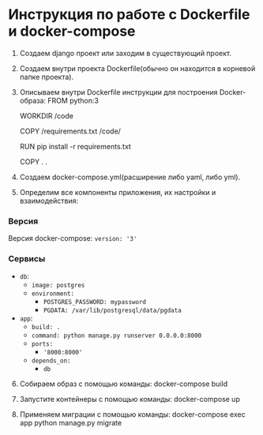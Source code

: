 # Инструкция по работе с Dockerfile и docker-compose

1) Создаем django проект или заходим в существующий проект.


2) Создаем внутри проекта Dockerfile(обычно он находится в корневой папке проекта).


3) Описываем внутри Dockerfile инструкции для построения Docker-образа:
   FROM python:3

   WORKDIR /code

   COPY /requirements.txt /code/

   RUN pip install -r requirements.txt

   COPY . . 


4) Создаем docker-compose.yml(расширение либо yaml, либо yml).


5) Определим все компоненты приложения, их настройки и взаимодействия:


### Версия

Версия docker-compose: `version: '3'`

### Сервисы

- `db`:
  - `image: postgres`
  - `environment:`
    - `POSTGRES_PASSWORD: mypassword`
    - `PGDATA: /var/lib/postgresql/data/pgdata`
- `app`:
  - `build: .`
  - `command: python manage.py runserver 0.0.0.0:8000`
  - `ports:`
    - `'8000:8000'`
  - `depends_on:`
    - `db`



6) Cобираем образ с помощью команды:
   docker-compose build


7) Запустите контейнеры с помощью команды:
   docker-compose up


8) Применяем миграции с помощью команды:
   docker-compose exec app python manage.py migrate



   